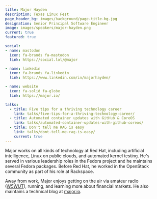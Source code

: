 ```yaml
---
title: Major Hayden
description: Texas Linux Fest
page_header_bg: images/background/page-title-bg.jpg
designation: Senior Principal Software Engineer
image: images/speakers/major-hayden.png
current: true
featured: true

social:
- name: mastodon
  icon: fa-brands fa-mastodon
  link: https://social.lol/@major

- name: linkedin
  icon: fa-brands fa-linkedin
  link: https://www.linkedin.com/in/majorhayden/

- name: website
  icon: fa-solid fa-globe
  link: https://major.io/

talks:
  - title: Five tips for a thriving technology career
    link: talks/five-tips-for-a-thriving-technology-career/
  - title: Automated container updates with GitHub & CoreOS
    link: talks/automated-container-updates-with-github-coreos/
  - title: Don't tell me RAG is easy
    link: talks/dont-tell-me-rag-is-easy/
    current: true
---
```


Major works on all kinds of technology at Red Hat, including artificial
intelligence, Linux on public clouds, and automated kernel testing. He's served
in various leadership roles in the Fedora project and he maintains several
Fedora packages. Before Red Hat, he worked in the OpenStack community as part
of his role at Rackspace.

Away from work, Major enjoys getting on the air via amateur radio
([W5WUT](https://w5wut.com)), running, and learning more about financial
markets. He also maintains a technical blog at [major.io](https://major.io).